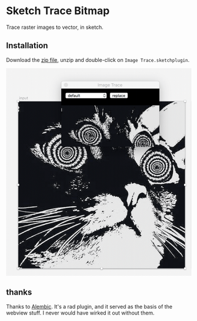 # Sketch Trace Bitmap

Trace raster images to vector, in sketch.

## Installation

Download the [zip file](https://github.com/konsumer/sketch-tracebitmap/archive/master.zip), unzip and double-click on `Image Trace.sketchplugin`.

![screenshot](screenshot.gif)


## thanks

Thanks to [Alembic](https://github.com/awkward/Alembic). It's a rad plugin, and it served as the basis of the webview stuff. I never would have wirked it out without them.